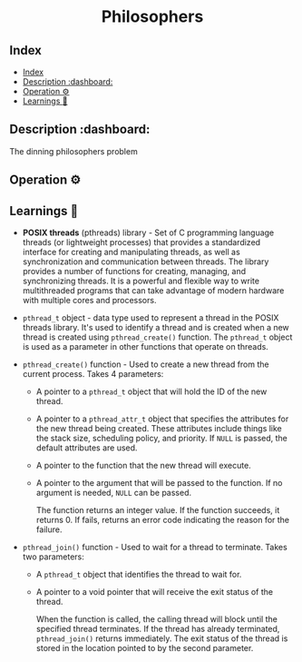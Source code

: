 <h1 align="center">Philosophers</h1>

## Index
- [Index](#index)
- [Description :dashboard:](#description-dashboard)
- [Operation :gear:](#operation-gear)
- [Learnings :brain:](#learnings-brain)

## Description :dashboard:
The dinning philosophers problem

## Operation :gear:

## Learnings :brain:

- **POSIX threads** (pthreads) library - Set of C programming language threads (or lightweight processes) that provides a standardized interface for creating and manipulating threads, as well as synchronization and communication between threads. The library provides a number of functions for creating, managing, and synchronizing threads. It is a powerful and flexible way to write multithreaded programs that can take advantage of modern hardware with multiple cores and processors.

- `pthread_t` object - data type used to represent a thread in the POSIX threads library. It's used to identify a thread and is created when a new thread is created using `pthread_create()` function. The `pthread_t` object is used as a parameter in other functions that operate on threads.

- `pthread_create()` function - Used to create a new thread from the current process. Takes 4 parameters:

  - A pointer to a `pthread_t` object that will hold the ID of the new thread.
  - A pointer to a `pthread_attr_t` object that specifies the attributes for the new thread being created. These attributes include things like the stack size, scheduling policy, and priority. If `NULL` is passed, the default attributes are used.
  - A pointer to the function that the new thread will execute.
  - A pointer to the argument that will be passed to the function. If no argument is needed, `NULL` can be passed.

    The function returns an integer value. If the function succeeds, it returns 0. If fails, returns an error code indicating the reason for the failure.

- `pthread_join()` function - Used to wait for a thread to terminate. Takes two parameters:

  - A `pthread_t` object that identifies the thread to wait for.
  - A pointer to a void pointer that will receive the exit status of the thread.

    When the function is called, the calling thread will block until the specified thread terminates. If the thread has already terminated, `pthread_join()` returns immediately. The exit status of the thread is stored in the location pointed to by the second parameter.